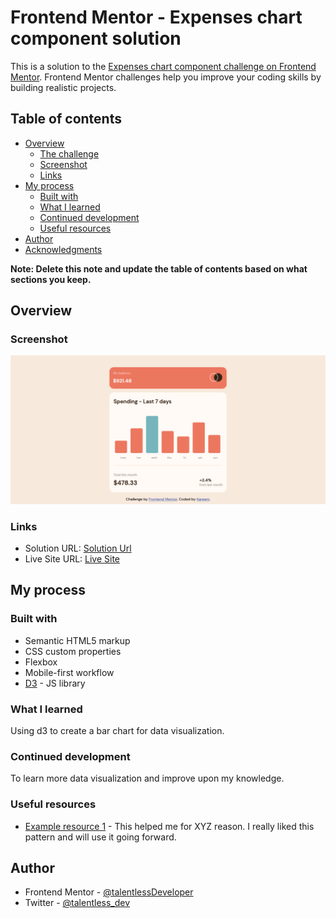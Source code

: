 # Frontend Mentor - Expenses chart component solution

This is a solution to the [Expenses chart component challenge on Frontend Mentor](https://www.frontendmentor.io/challenges/expenses-chart-component-e7yJBUdjwt). Frontend Mentor challenges help you improve your coding skills by building realistic projects.

## Table of contents

- [Overview](#overview)
  - [The challenge](#the-challenge)
  - [Screenshot](#screenshot)
  - [Links](#links)
- [My process](#my-process)
  - [Built with](#built-with)
  - [What I learned](#what-i-learned)
  - [Continued development](#continued-development)
  - [Useful resources](#useful-resources)
- [Author](#author)
- [Acknowledgments](#acknowledgments)

**Note: Delete this note and update the table of contents based on what sections you keep.**

## Overview

### Screenshot

![](./expense-chart.png)

### Links

- Solution URL: [Solution Url](https://github.com/talentlessDeveloper/expense-chart)
- Live Site URL: [Live Site](https://talentlessdeveloper.github.io/expense-chart)

## My process

### Built with

- Semantic HTML5 markup
- CSS custom properties
- Flexbox
- Mobile-first workflow
- [D3](https://d3js.org/) - JS library

### What I learned

Using d3 to create a bar chart for data visualization.

### Continued development

To learn more data visualization and improve upon my knowledge.

### Useful resources

- [Example resource 1](https://d3js.org/) - This helped me for XYZ reason. I really liked this pattern and will use it going forward.

## Author

- Frontend Mentor - [@talentlessDeveloper](https://www.frontendmentor.io/profile/talentlessDeveloper)
- Twitter - [@talentless_dev](https://www.twitter.com/talentless_dev)
